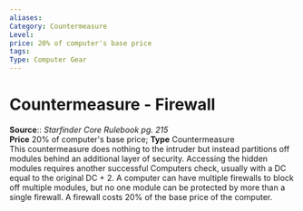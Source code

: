 ```yaml
---
aliases: 
Category: Countermeasure
Level: 
price: 20% of computer's base price
tags: 
Type: Computer Gear
---
```


# Countermeasure - Firewall

**Source**:: _Starfinder Core Rulebook pg. 215_  
**Price** 20% of computer's base price; **Type** Countermeasure  
This countermeasure does nothing to the intruder but instead partitions off modules behind an additional layer of security. Accessing the hidden modules requires another successful Computers check, usually with a DC equal to the original DC + 2. A computer can have multiple firewalls to block off multiple modules, but no one module can be protected by more than a single firewall. A firewall costs 20% of the base price of the computer.
